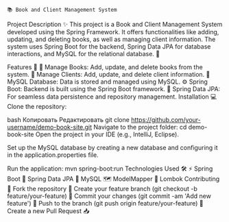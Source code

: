                                                                                 📚 Book and Client Management System
Project Description ✨
This project is a Book and Client Management System developed using the Spring Framework. It offers functionalities like adding, updating, and deleting books, 
as well as managing client information. The system uses Spring Boot for the backend, Spring Data JPA for database interactions, and MySQL for the relational database. 🚀

Features 🌟
📖 Manage Books: Add, update, and delete books from the system.
👥 Manage Clients: Add, update, and delete client information.
💾 MySQL Database: Data is stored and managed using MySQL.
⚙️ Spring Boot: Backend is built using the Spring Boot framework.
🔄 Spring Data JPA: For seamless data persistence and repository management.
Installation 💻
Clone the repository:

bash
Копировать
Редактировать
git clone https://github.com/your-username/demo-book-site.git
Navigate to the project folder:
  cd demo-book-site
Open the project in your IDE (e.g., IntelliJ, Eclipse).

Set up the MySQL database by creating a new database and configuring it in the application.properties file.

Run the application:
  mvn spring-boot:run
Technologies Used 🛠️
⚡ Spring Boot
💾 Spring Data JPA
🐬 MySQL
🗺️ ModelMapper
🔑 Lombok
Contributing 🤝
Fork the repository 🍴
Create your feature branch (git checkout -b feature/your-feature) 🌱
Commit your changes (git commit -am 'Add new feature') 📝
Push to the branch (git push origin feature/your-feature) 🚀
Create a new Pull Request 📥
